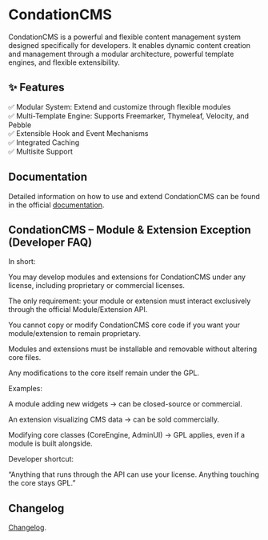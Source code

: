 # CondationCMS

CondationCMS is a powerful and flexible content management system designed specifically for developers. 
It enables dynamic content creation and management through a modular architecture, powerful template engines, and flexible extensibility.

## ✨ Features

✅ Modular System: Extend and customize through flexible modules  
✅ Multi-Template Engine: Supports Freemarker, Thymeleaf, Velocity, and Pebble  
✅ Extensible Hook and Event Mechanisms  
✅ Integrated Caching  
✅ Multisite Support  

## Documentation

Detailed information on how to use and extend CondationCMS can be found in the official [documentation](https://condation.com/documentation).

## CondationCMS – Module & Extension Exception (Developer FAQ)

In short:

You may develop modules and extensions for CondationCMS under any license, including proprietary or commercial licenses.

The only requirement: your module or extension must interact exclusively through the official Module/Extension API.

You cannot copy or modify CondationCMS core code if you want your module/extension to remain proprietary.

Modules and extensions must be installable and removable without altering core files.

Any modifications to the core itself remain under the GPL.

Examples:

A module adding new widgets → can be closed-source or commercial.

An extension visualizing CMS data → can be sold commercially.

Modifying core classes (CoreEngine, AdminUI) → GPL applies, even if a module is built alongside.

Developer shortcut:

“Anything that runs through the API can use your license. Anything touching the core stays GPL.”

## Changelog

[Changelog](CHANGELOG.md).
